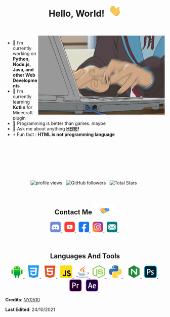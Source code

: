 <h1 align="center">
  Hello, World!&nbsp;
  <img src="Hi.gif" width="40px" />
</h1>

<br/>
<br/>
<img align="right" height="250" width="400" alt="GIF" src="Programming.gif">

- 🔭 I’m currently working on **Python, Node.js, Java, and other Web Developments**
- 🌱 I’m currently learning **Kotlin** for Minecraft plugin
- 🤔 Programming is better than games. maybe
- 💬 Ask me about anything **[HERE](https://github.com/NY0510/NY0510/issues/1)!**
- ⚡ Fun fact : **HTML is not programming language**

<br/>
<br/>
<br/>
<br/>
<br/>
<br/>

<p align="center">
<!--   <img src="https://gpvc.arturio.dev/ny0510" alt="profile views"> &nbsp; -->
  <img src="https://komarev.com/ghpvc/?username=ny0510&label=Profile%20Views&color=4BC51D&style=flat" alt="profile views" /> &nbsp;
  <img alt="GitHub followers" src="https://img.shields.io/github/followers/ny0510?label=Followers&style=social"> &nbsp;
  <img src="https://img.shields.io/github/stars/ny0510?label=Stars" alt="Total Stars"> &nbsp;
</p>

<br/>

<div align="center">
  <h2>
    Contact Me
    <img src="Handshake.gif" height="32px" style="max-width:100%;">
  </h2>

<!--   <a target="_blank" href="https://discord.com/users/690148325604720660"><img src="https://img.shields.io/badge/Discord-7289DA?style=for-the-badge&logoColor=white&logo=Discord" alt="Discord"/></a>&nbsp;
  <a href="mailto:namnyang0510@gmail.com"><img src="https://img.shields.io/badge/Gmail-EA4335?style=for-the-badge&logoColor=white&logo=Gmail" alt="Gmail"/></a>&nbsp; -->
  <a href="https://discord.com/users/690148325604720660" target="_blank"> <img src="icons/discord.svg" alt="discord" width="33" height="33"/> </a> &nbsp;
  <a href="https://www.youtube.com/channel/UCbPHBnYHcUYcWfpIEtn60WA" target="_blank"> <img src="icons/youtube.svg" alt="youtube" width="33" height="33"/> </a> &nbsp;
  <a href="https://www.facebook.com/namnyang0510" target="_blank"> <img src="icons/facebook.svg" alt="facebook" width="33" height="33"/> </a> &nbsp;
  <a href="https://www.instagram.com/nyny0510_/" target="_blank"> <img src="icons/instagram.svg" alt="instagram" width="33" height="33"/> </a> &nbsp;
  <a href="mailto:namnyang0510@gmail.com" target="_blank"> <img src="icons/email.svg" alt="email" width="33" height="33"/> </a> &nbsp;
</div>

<br/>

<h2 align="center">Languages And Tools</h2>
<p align="center">
  <a href="https://developer.android.com" target="_blank"> <img src="icons/android.svg" alt="android" width="40" height="40"/> </a> &nbsp;
  <a href="https://www.w3schools.com/css/" target="_blank"> <img src="icons/css.svg" alt="css3" width="40" height="40"/> </a> &nbsp;
  <a href="https://www.w3.org/html/" target="_blank"> <img src="icons/html-5.svg" alt="html5" width="40" height="40"/> </a> &nbsp;
  <a href="https://developer.mozilla.org/en-US/docs/Web/JavaScript" target="_blank"> <img src="icons/javascript.svg" alt="javascript" width="40" height="40"/> </a> &nbsp;
  <a href="https://www.java.com" target="_blank"> <img src="icons/java.svg" alt="java" width="40" height="40"/> </a> &nbsp;
  <a href="https://nodejs.org" target="_blank"> <img src="icons/nodejs.svg" alt="nodejs" width="40" height="40"/> </a> &nbsp;
  <a href="https://www.python.org" target="_blank"> <img src="icons/python.svg" alt="python" width="40" height="40"/> </a> &nbsp; &nbsp;
  <a href="https://www.nginx.com/" target="_blank"> <img src="icons/nginx.svg" alt="nginx" width="40" height="40"/> </a> &nbsp;
  <a href="https://www.photoshop.com/" target="_blank"> <img src="icons/adobe-photoshop.svg" alt="photoshop" width="40" height="40"/> </a> &nbsp;
  <a href="https://www.adobe.com/products/premiere" target="_blank"> <img src="icons/adobe-premiere-pro.svg" alt="premiere" width="40" height="40"/> </a> &nbsp;
  <a href="https://www.adobe.com/products/aftereffect" target="_blank"> <img src="icons/adobe-after-effects.svg" alt="aftereffect" width="40" height="40"/> </a> &nbsp;
</p>


**Credits**: [NY0510](https://github.com/NY0510/)

**Last Edited**: 24/10/2021

